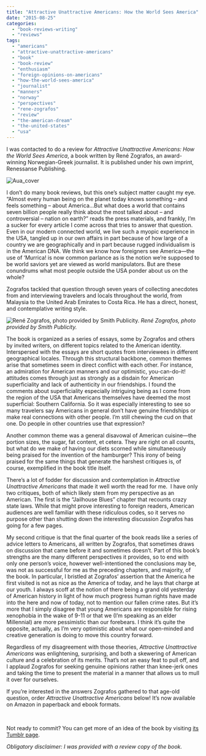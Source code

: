 ```yaml
---
title: "Attractive Unattractive Americans: How the World Sees America"
date: "2015-08-25"
categories:
  - "book-reviews-writing"
  - "reviews"
tags:
  - "americans"
  - "attractive-unattractive-americans"
  - "book"
  - "book-review"
  - "enthusiasm"
  - "foreign-opinions-on-americans"
  - "how-the-world-sees-america"
  - "journalist"
  - "manners"
  - "norway"
  - "perspectives"
  - "rene-zografos"
  - "review"
  - "the-american-dream"
  - "the-united-states"
  - "usa"
---
```


I was contacted to do a review for _Attractive Unattractive Americans: How the World Sees America_, a book written by René Zografos, an award-winning Norwegian-Greek journalist. It is published under his own imprint, Renessanse Publishing.

![Aua_cover](https://d2ypg8o05lff0b.cloudfront.net/wp-content/uploads/sites/3/2015/08/Aua_cover-313x500.jpg)

I don’t do many book reviews, but this one’s subject matter caught my eye. “Almost every human being on the planet today knows something – and feels something – about America…But what does a world that contains seven billion people really think about the most talked about – and controversial – nation on earth?” reads the press materials, and frankly, I’m a sucker for every article I come across that tries to answer that question. Even in our modern connected world, we live such a myopic experience in the USA, tangled up in our own affairs in part because of how large of a country we are geographically and in part because rugged individualism is in the American DNA. We think we know how foreigners see America—the use of ‘Murrica! is now common parlance as is the notion we’re supposed to be world saviors yet are viewed as world manipulators. But are these conundrums what most people outside the USA ponder about us on the whole?

Zografos tackled that question through seven years of collecting anecdotes from and interviewing travelers and locals throughout the world, from Malaysia to the United Arab Emirates to Costa Rica. He has a direct, honest, and contemplative writing style.

![René Zografos, photo provided by Smith Publicity.](https://d2ypg8o05lff0b.cloudfront.net/wp-content/uploads/sites/3/2015/08/head_300dpi-333x500.jpg) *René Zografos, photo provided by Smith Publicity.*

The book is organized as a series of essays, some by Zografos and others by invited writers, on different topics related to the American identity. Interspersed with the essays are short quotes from interviewees in different geographical locales. Through this structural backbone, common themes arise that sometimes seem in direct conflict with each other. For instance, an admiration for American manners and our optimistic, you-can-do-it! attitudes comes through just as strongly as a disdain for American superficiality and lack of authenticity in our friendships. I found the comments about superficiality especially intriguing being as I come from the region of the USA that Americans themselves have deemed the most superficial: Southern California. So it was especially interesting to see so many travelers say Americans in general don’t have genuine friendships or make real connections with other people. I’m still chewing the cud on that one. Do people in other countries use that expression?

<!--more-->

Another common theme was a general disavowal of American cuisine—the portion sizes, the sugar, fat content, et cetera. They are right on all counts, but what do we make of having our diets scorned while simultaneously being praised for the invention of the hamburger? This irony of being praised for the same things that generate the harshest critiques is, of course, exemplified in the book title itself.

There’s a lot of fodder for discussion and contemplation in _Attractive Unattractive Americans_ that made it well worth the read for me.  I have only two critiques, both of which likely stem from my perspective as an American. The first is the “Jailhouse Blues” chapter that recounts crazy state laws. While that might prove interesting to foreign readers, American audiences are well familiar with these ridiculous codes, so it serves no purpose other than shutting down the interesting discussion Zografos has going for a few pages.

My second critique is that the final quarter of the book reads like a series of advice letters to Americans, all written by Zografos, that sometimes draws on discussion that came before it and sometimes doesn’t. Part of this book’s strengths are the many different perspectives it provides, so to end with only one person’s voice, however well-intentioned the conclusions may be, was not as successful for me as the preceding chapters, and majority, of the book. In particular, I bristled at Zografos’ assertion that the America he first visited is not as nice as the America of today, and he lays that charge at our youth. I always scoff at the notion of there being a grand old yesterday of American history in light of how much progress human rights have made into the here and now of today, not to mention our fallen crime rates. But it’s more that I simply disagree that young Americans are responsible for rising xenophobia in the wake of 9-11 or that we (I’m speaking as an elder Millennial) are more pessimistic than our forebears. I think it’s quite the opposite, actually, as I’m very optimistic about what our open-minded and creative generation is doing to move this country forward.

Regardless of my disagreement with those theories, _Attractive Unattractive Americans_ was enlightening, surprising, and both a skewering of American culture and a celebration of its merits. That’s not an easy feat to pull off, and I applaud Zografos for seeking genuine opinions rather than knee-jerk ones and taking the time to present the material in a manner that allows us to mull it over for ourselves.

If you’re interested in the answers Zografos gathered to that age-old question, order _Attractive Unattractive Americans_ below! It’s now available on Amazon in paperback and ebook formats.

 

Not ready to commit? You can get more of an idea of the book by visiting [its Tumblr page](http://attractiveunattractiveamericans.com/).

_Obligatory disclaimer: I was provided with a review copy of the book._
